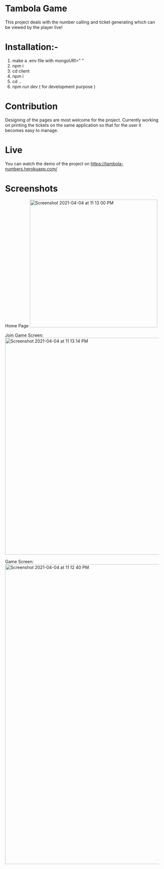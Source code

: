 # Tambola Game

This project deals with the number calling and ticket generating which can be viewed by the player live!

# Installation:-

1) make a .env file with mongoURI=" <your mongodb URI> "
2) npm i
3) cd client
4) npm i
5) cd ..
6) npm run dev ( for development purpose )

# Contribution
Designing of the pages are most welcome for the project.
Currently working on printing the tickets on the same application so that for the user it becomes easy to manage.

# Live

You can watch the demo of the project on https://tambola-numbers.herokuapp.com/

# Screenshots
Home Page
<img width="418" alt="Screenshot 2021-04-04 at 11 13 00 PM" src="https://user-images.githubusercontent.com/55771529/113517049-690f1e00-959b-11eb-91f1-6181547b2d74.png">

Join Game Screen:
<img width="709" alt="Screenshot 2021-04-04 at 11 13 14 PM" src="https://user-images.githubusercontent.com/55771529/113517058-788e6700-959b-11eb-8b9c-a4d4c445f28d.png">

Game Screen:
<img width="981" alt="Screenshot 2021-04-04 at 11 12 40 PM" src="https://user-images.githubusercontent.com/55771529/113517062-847a2900-959b-11eb-935e-f652463aa1ab.png">


